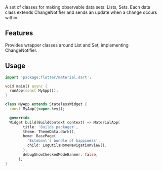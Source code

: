 

A set of classes for making observable data sets: Lists, Sets. 
Each data class extends ChangeNotifier and sends an update when a change occurs within. 

## Features

Provides wrapper classes around List and Set, implementing ChangeNotifier.

## Usage

```dart
import 'package:flutter/material.dart';

void main() async {
  runApp(const MyApp());
}

class MyApp extends StatelessWidget {
  const MyApp({super.key});

  @override
  Widget build(BuildContext context) => MaterialApp(
        title: 'Builds packager',
        theme: ThemeData.dark(),
        home: BasePage(
          'Esteban\'s bundle of happiness',
          child: LogUtilsHomeNavigationView(),
        ),
        debugShowCheckedModeBanner: false,
      );
}
```